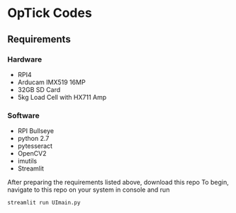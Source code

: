 # OpTick Codes

## Requirements
### Hardware
* RPI4
* Arducam IMX519 16MP
* 32GB SD Card
* 5kg Load Cell with HX711 Amp
### Software
* RPI Bullseye
* python 2.7
* pytesseract
* OpenCV2
* imutils
* Streamlit

After preparing the requirements listed above, download this repo
To begin, navigate to this repo on your system in console and run
```
streamlit run UImain.py
```



